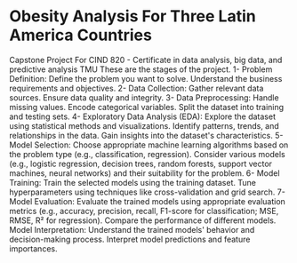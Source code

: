# Obesity Analysis For Three Latin America Countries
Capstone Project For CIND 820 - Certificate in data analysis, big data, and predictive analysis TMU
 These are the stages of the project.
1- Problem Definition:
Define the problem you want to solve.
Understand the business requirements and objectives.
2- Data Collection:
Gather relevant data sources.
Ensure data quality and integrity.
3- Data Preprocessing:
Handle missing values.
Encode categorical variables.
Split the dataset into training and testing sets.
4- Exploratory Data Analysis (EDA):
Explore the dataset using statistical methods and visualizations.
Identify patterns, trends, and relationships in the data.
Gain insights into the dataset's characteristics.
5- Model Selection:
Choose appropriate machine learning algorithms based on the problem type (e.g., classification, regression).
Consider various models (e.g., logistic regression, decision trees, random forests, support vector machines, neural networks) and their suitability for the problem.
6- Model Training:
Train the selected models using the training dataset.
Tune hyperparameters using techniques like cross-validation and grid search.
7- Model Evaluation:
Evaluate the trained models using appropriate evaluation metrics (e.g., accuracy, precision, recall, F1-score for classification; MSE, RMSE, R² for regression).
Compare the performance of different models.
Model Interpretation:
Understand the trained models' behavior and decision-making process.
Interpret model predictions and feature importances.
